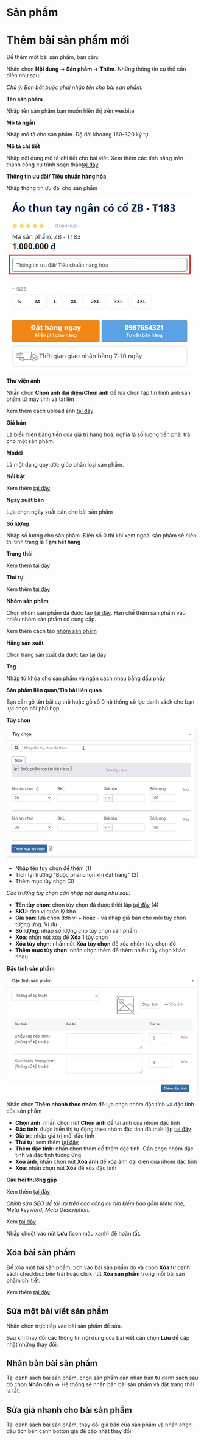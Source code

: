 # Sản phẩm
 
# Thêm bài sản phẩm mới

Để thêm một bài sản phẩm, bạn cần:

Nhấn chọn **Nội dung -> Sản phẩm -> Thêm**. Những thông tin cụ thể cần điền như sau:

_Chú ý: Bạn bắt buộc phải nhập tên cho bài sản phẩm._

**Tên sản phẩm**

Nhập tên sản phẩm bạn muốn hiển thị trên wesbite

**Mô tả ngắn**

Nhập mô tả cho sản phẩm. Độ dài khoảng 160-320 ký tự.

**Mô tả chi tiết**

Nhập nội dung mô tả chi tiết cho bài viết. Xem thêm các tính năng trên thanh công cụ trình soạn thảo[tại đây](https://pisale.osd.vn/docs/common/tinymce)

**Thông tin ưu đãi/ Tiêu chuẩn hàng hóa**

Nhập thông tin ưu đãi cho sản phẩm

![Thông tin ưu đãi/ Tiêu chuẩn hàng hóa](img/san-pham.jpg)

**Thư viện ảnh**

Nhấn chọn **Chọn ảnh đại diện/Chọn ảnh** để lựa chọn tập tin hình ảnh sản phẩm từ máy tính và tải lên

Xem thêm cách upload ảnh [tại đây](https://pisale.osd.vn/docs/common/finder)

**Giá bán**

Là biểu hiện bằng tiền của giá trị hàng hoá, nghĩa là số lượng tiền phải trả cho một sản phẩm.

**Model**

Là một dạng quy ước giúp phân loại sản phẩm.

**Nổi bật**

Xem thêm [tại đây](https://pisale.osd.vn/docs/common/logic#m%E1%BB%A5c-n%E1%BB%95i-b%E1%BA%ADt)

**Ngày xuất bản**

Lựa chọn ngày xuất bản cho bài sản phẩm

**Số lượng**

Nhập số lượng cho sản phẩm. Điền số 0 thì khi xem ngoài sản phẩm sẽ hiển thị tình trạng là **Tạm hết hàng**

**Trạng thái**

Xem thêm [tại đây](https://pisale.osd.vn/docs/common/logic#tr%E1%BA%A1ng-th%C3%A1i)

**Thứ tự**

Xem thêm [tại đây](https://pisale.osd.vn/docs/common/logic#th%E1%BB%A9-t%E1%BB%B1-s%E1%BA%AFp-x%E1%BA%BFp-l%C3%A0-s%E1%BB%91-ch%E1%BB%89-%C4%91%E1%BB%8Bnh)

**Nhóm sản phẩm**

Chọn nhóm sản phẩm đã được tạo [tại đây](https://pisale.osd.vn/docs/catalog/category). Hạn chế thêm sản phẩm vào nhiều nhóm sản phẩm có cùng cấp.

Xem thêm cách tạo [nhóm sản phẩm](https://pisale.osd.vn/docs/catalog/category)

**Hãng sản xuất**

Chọn hãng sản xuất đã được tạo [tại đây](https://pisale.osd.vn/docs/catalog/manufacturer)

**Tag**

Nhập từ khóa cho sản phẩm và ngăn cách nhau bằng dấu phẩy

**Sản phẩm liên quan/Tin bài liên quan**

Bạn cần gõ tên bài cụ thể hoặc gõ số 0 hệ thống sẽ lọc danh sách cho bạn lựa chọn bài phù hợp

**Tùy chọn**

![tuy-chon.jpg](img/tuy-chon.jpg)

- Nhập tên tùy chọn để thêm (1)
- Tích tại trường "Buộc phải chọn khi đặt hàng" (2)
- Thêm mục tùy chọn (3)

_Các trường tùy chọn cần nhập nội dung như sau:_

- **Tên tùy chọn**: chọn tùy chọn đã được thiết lập [tại đây](https://pisale.osd.vn/docs/catalog/option) (4)
- **SKU**: đơn vị quản lý kho
- **Giá bán**: lựa chọn đơn vị + hoặc - và nhập giá bán cho mỗi tùy chọn tương ứng. Ví dụ
- **Số lượng**: nhập số lượng cho tùy chọn sản phẩm
- **Xóa**: nhấn nút xóa để **Xóa** 1 tùy chọn
- **Xóa tùy chọn**: nhấn nút **Xóa tùy chọn** để xóa nhóm tùy chọn đó
- **Thêm mục tùy chọn**: nhân chọn thêm để thêm nhiều tùy chọn khác nhau

**Đặc tính sản phẩm**

![thong-so-ky-thuat.jpg](img/thong-so-ky-thuat.jpg)

Nhấn chọn **Thêm nhanh theo nhóm** để lựa chọn nhóm đặc tính và đặc tính của sản phẩm

- **Chọn ảnh**: nhấn chọn nút **Chọn ảnh** để tải ảnh của nhóm đặc tính
- **Đặc tính**: được hiển thị tự động theo nhóm đặc tính đã thiết lập [tại đây](https://pisale.osd.vn/docs/catalog/attribute)
- **Giá trị**: nhập giá trị mỗi đặc tính
- **Thứ tự**: xem thêm [tại đây](https://pisale.osd.vn/docs/common/logic/#th%E1%BB%A9-t%E1%BB%B1-s%E1%BA%AFp-x%E1%BA%BFp-l%C3%A0-s%E1%BB%91-ch%E1%BB%89-%C4%91%E1%BB%8Bnh)
- **Thêm đặc tính**: nhấn chọn thêm để thêm đặc tính. Cần chọn nhóm đặc tính và đặc tính tương ứng
- **Xóa ảnh**: nhấn chọn nút **Xóa ảnh** để xóa ảnh đại diện của nhóm đặc tính
- **Xóa**: nhấn chọn nút **Xóa** để xóa đặc tính

**Câu hỏi thường gặp**

Xem thêm [tại đây](https://pisale.osd.vn/docs/common/faqs)

_Chỉnh sửa SEO để tối ưu trên các công cụ tìm kiếm bao gồm Meta title, Meta keyword, Meta Description._

Xem [tại đây](https://pisale.osd.vn/docs/seo/serp)

Nhấp chuột vào nút **Lưu** (icon màu xanh) để hoàn tất.

## Xóa bài sản phẩm

Để xóa một bài sản phẩm, tích vào bài sản phẩm đó và chọn **Xóa** từ danh sách checkbox bên trái hoặc click nút **Xóa sản phẩm** trong mỗi bài sản phẩm chi tiết.

Xem thêm [tại đây](https://pisale.osd.vn/docs/common/logic#x%C3%B3a-c%C3%A1c-m%E1%BB%A5c-c%C3%A1c-th%C3%A0nh-ph%E1%BA%A7n-th%C3%B4ng-tin)

## Sửa một bài viết sản phẩm

Nhấn chọn trực tiếp vào bài sản phẩm để sửa.

Sau khi thay đổi các thông tin nội dung của bài viết cần chọn **Lưu** để cập nhật những thay đổi.

## Nhân bản bài sản phẩm

Tại danh sách bài sản phẩm, chọn sản phẩm cần nhân bản từ danh sách sau đó chọn **Nhân bản** => Hệ thống sẽ nhân bản bài sản phẩm và đặt trạng thái là tắt.

## Sửa giá nhanh cho bài sản phẩm

Tại danh sách bài sản phẩm, thay đổi giá bán của sản phẩm và nhấn chọn dấu tích bên cạnh botton giá để cập nhật thay đổi
